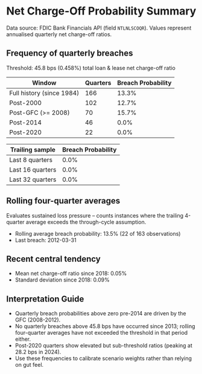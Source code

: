 # Net Charge-Off Probability Summary

Data source: FDIC Bank Financials API (field `NTLNLSCOQR`). Values represent annualised quarterly net charge-off ratios.

## Frequency of quarterly breaches

Threshold: 45.8 bps (0.458%) total loan & lease net charge-off ratio

| Window | Quarters | Breach Probability |
|--------|----------|--------------------|
| Full history (since 1984) | 166 | 13.3% |
| Post-2000 | 102 | 12.7% |
| Post-GFC (>= 2008) | 70 | 15.7% |
| Post-2014 | 46 | 0.0% |
| Post-2020 | 22 | 0.0% |

| Trailing sample | Breach Probability |
|-----------------|--------------------|
| Last 8 quarters | 0.0% |
| Last 16 quarters | 0.0% |
| Last 32 quarters | 0.0% |

## Rolling four-quarter averages

Evaluates sustained loss pressure – counts instances where the trailing 4-quarter average exceeds the through-cycle assumption.
- Rolling average breach probability: 13.5% (22 of 163 observations)
- Last breach: 2012-03-31

## Recent central tendency

- Mean net charge-off ratio since 2018: 0.05%
- Standard deviation since 2018: 0.09%

## Interpretation Guide

- Quarterly breach probabilities above zero pre-2014 are driven by the GFC (2008-2012).
- No quarterly breaches above 45.8 bps have occurred since 2013; rolling four-quarter averages have not exceeded the threshold in that period either.
- Post-2020 quarters show elevated but sub-threshold ratios (peaking at 28.2 bps in 2024).
- Use these frequencies to calibrate scenario weights rather than relying on gut feel.
